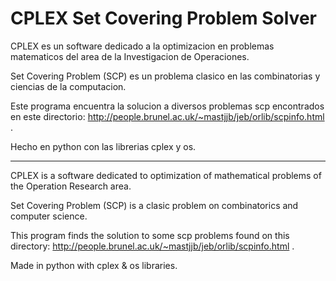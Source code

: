# CPLEX Set Covering Problem Solver

CPLEX es un software dedicado a la optimizacion en problemas matematicos del area de la Investigacion de Operaciones. 

Set Covering Problem (SCP) es un problema clasico en las combinatorias y ciencias de la computacion. 

Este programa encuentra la solucion a diversos problemas scp encontrados en este directorio: http://people.brunel.ac.uk/~mastjjb/jeb/orlib/scpinfo.html . 

Hecho en python con las librerias cplex y os. 

--- 

CPLEX is a software dedicated to optimization of mathematical problems of the Operation Research area. 

Set Covering Problem (SCP) is a clasic problem on combinatorics and computer science. 

This program finds the solution to some scp problems found on this directory: http://people.brunel.ac.uk/~mastjjb/jeb/orlib/scpinfo.html .

Made in python with cplex & os libraries. 
